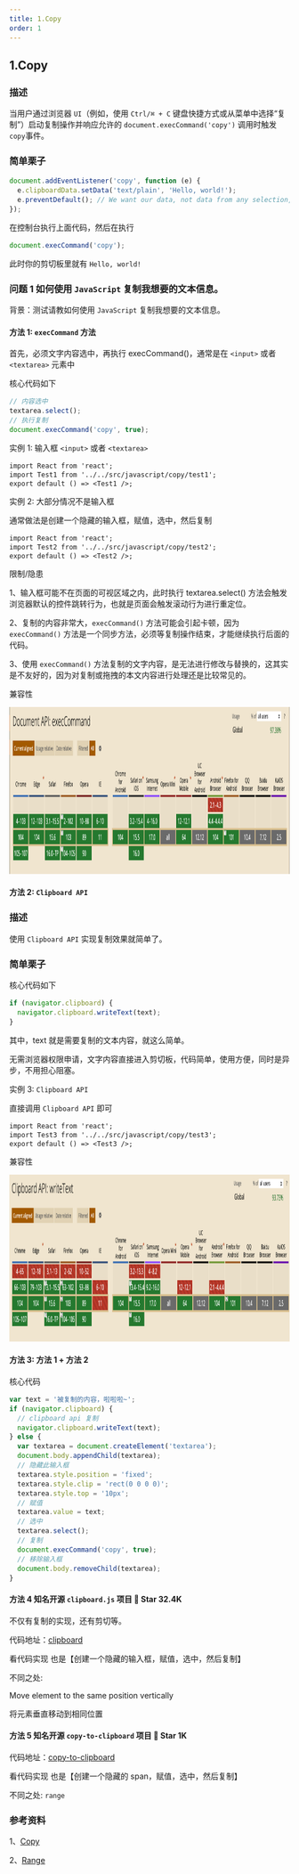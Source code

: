 ```yaml
---
title: 1.Copy
order: 1
---
```


## 1.Copy

### 描述

当用户通过浏览器 `UI`（例如，使用 `Ctrl/⌘ + C` 键盘快捷方式或从菜单中选择“复制”）启动复制操作并响应允许的 `document.execCommand('copy')` 调用时触发`copy`事件。

### 简单栗子

```js
document.addEventListener('copy', function (e) {
  e.clipboardData.setData('text/plain', 'Hello, world!');
  e.preventDefault(); // We want our data, not data from any selection, to be written to the clipboard
});
```

在控制台执行上面代码，然后在执行

```js
document.execCommand('copy');
```

此时你的剪切板里就有 `Hello, world!`

### 问题 1 如何使用 `JavaScript` 复制我想要的文本信息。

背景：测试请教如何使用 `JavaScript` 复制我想要的文本信息。

#### 方法 1: `execCommand` 方法

首先，必须文字内容选中，再执行 execCommand()，通常是在 `<input>` 或者 `<textarea>` 元素中

核心代码如下

```js
// 内容选中
textarea.select();
// 执行复制
document.execCommand('copy', true);
```

实例 1: 输入框 `<input>` 或者 `<textarea>`

```tsx
import React from 'react';
import Test1 from '../../src/javascript/copy/test1';
export default () => <Test1 />;
```

实例 2: 大部分情况不是输入框

通常做法是创建一个隐藏的输入框，赋值，选中，然后复制

```tsx
import React from 'react';
import Test2 from '../../src/javascript/copy/test2';
export default () => <Test2 />;
```

限制/隐患

1、输入框可能不在页面的可视区域之内，此时执行 textarea.select() 方法会触发浏览器默认的控件跳转行为，也就是页面会触发滚动行为进行重定位。

2、复制的内容非常大，`execCommand()` 方法可能会引起卡顿，因为 `execCommand()` 方法是一个同步方法，必须等复制操作结束，才能继续执行后面的代码。

3、使用 `execCommand()` 方法复制的文字内容，是无法进行修改与替换的，这其实是不友好的，因为对复制或拖拽的本文内容进行处理还是比较常见的。

兼容性

  <img src="../../src/images/copy/execCommand.png" height="300">

#### 方法 2: `Clipboard API`

### 描述

使用 `Clipboard API` 实现复制效果就简单了。

### 简单栗子

核心代码如下

```js
if (navigator.clipboard) {
  navigator.clipboard.writeText(text);
}
```

其中，text 就是需要复制的文本内容，就这么简单。

无需浏览器权限申请，文字内容直接进入剪切板，代码简单，使用方便，同时是异步，不用担心阻塞。

实例 3: `Clipboard API`

直接调用 `Clipboard API` 即可

```tsx
import React from 'react';
import Test3 from '../../src/javascript/copy/test3';
export default () => <Test3 />;
```

兼容性

<img src="../../src/images/copy/writeText.png" height="300">

#### 方法 3: 方法 1 + 方法 2

核心代码

```js
var text = '被复制的内容，啦啦啦~';
if (navigator.clipboard) {
  // clipboard api 复制
  navigator.clipboard.writeText(text);
} else {
  var textarea = document.createElement('textarea');
  document.body.appendChild(textarea);
  // 隐藏此输入框
  textarea.style.position = 'fixed';
  textarea.style.clip = 'rect(0 0 0 0)';
  textarea.style.top = '10px';
  // 赋值
  textarea.value = text;
  // 选中
  textarea.select();
  // 复制
  document.execCommand('copy', true);
  // 移除输入框
  document.body.removeChild(textarea);
}
```

#### 方法 4 知名开源 `clipboard.js` 项目 🌟 Star 32.4K

不仅有复制的实现，还有剪切等。

代码地址：[clipboard](https://github.com/zenorocha/clipboard.js/)

看代码实现 也是【创建一个隐藏的输入框，赋值，选中，然后复制】

<Badge type="error">不同之处: </Badge>

Move element to the same position vertically

将元素垂直移动到相同位置

#### 方法 5 知名开源 `copy-to-clipboard` 项目 🌟 Star 1K

代码地址：[copy-to-clipboard](https://github.com/sudodoki/copy-to-clipboard)

看代码实现 也是【创建一个隐藏的 span，赋值，选中，然后复制】

<Badge type="error">不同之处: </Badge> `range`

### 参考资料

1、[Copy](https://developer.mozilla.org/zh-CN/docs/Web/API/Element/copy_event)

2、[Range](https://developer.mozilla.org/zh-CN/docs/Web/API/Range)
